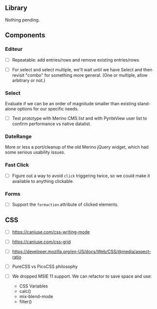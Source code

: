 ## Library

Nothing pending.

## Components

### Editeur

- [ ] Repeatable: add entries/rows and remove existing entries/rows

- [ ] For select and select multiple, we'll wait until we have Select and then revisit "combo" for something more general.  (One or multiple, allow arbitrary or not.)

### Select

Evaluate if we can be an order of magnitude smaller than existing stand-alone options for our specific needs.

- [ ] Test prototype with Merino CMS list and with PyriteView user list to confirm performance vs native datalist.

### DateRange

More or less a port/cleanup of the old Merino jQuery widget, which had some serious usability issues.

### Fast Click

- [ ] Figure out a way to avoid `click` triggering twice, so we could make it available to anything clickable.

### Forms

- [ ] Support the `formaction` attribute of clicked elements.

## CSS

- [ ] https://caniuse.com/css-writing-mode

- [ ] https://caniuse.com/css-grid

- [ ] https://developer.mozilla.org/en-US/docs/Web/CSS/@media/aspect-ratio

- [ ] PureCSS vs PicoCSS philosophy

- [ ] We dropped MSIE 11 support. We can refactor to save space and use:
    * CSS Variables
	* calc()
	* mix-blend-mode
	* filter()

